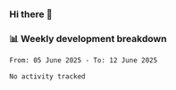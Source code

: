 ### Hi there 👋

### 📊 Weekly development breakdown
<!--START_SECTION:waka-->

```txt
From: 05 June 2025 - To: 12 June 2025

No activity tracked
```

<!--END_SECTION:waka-->
